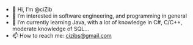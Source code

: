 - 👋 Hi, I’m @ciZib
- 👀 I’m interested in software engineering, and programming in general
- 🌱 I’m currently learning Java, with a lot of knowledge in C#, C/C++, moderate knowledge of SQL...
- 📫 How to reach me: cizibs@gmail.com

<!---
ciZib/ciZib is a ✨ special ✨ repository because its `README.md` (this file) appears on your GitHub profile.
You can click the Preview link to take a look at your changes.
--->
